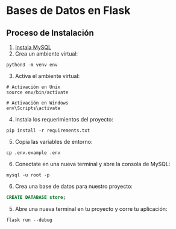 # Bases de Datos en Flask

## Proceso de Instalación
1. [Instala MySQL](https://dev.mysql.com/downloads/)
2. Crea un ambiente virtual:
```
python3 -m venv env
```
3. Activa el ambiente virtual:
```
# Activación en Unix
source env/bin/activate

# Activación en Windows
env\Scripts\activate
```
4. Instala los requerimientos del proyecto:
```
pip install -r requirements.txt
```
5. Copia las variables de entorno:
```commandline
cp .env.example .env
```
6. Conectate en una nueva terminal y abre la consola de MySQL:
```
mysql -u root -p
```
6. Crea una base de datos para nuestro proyecto:
```sql
CREATE DATABASE store;
```
5. Abre una nueva terminal en tu proyecto y corre tu aplicación:
```
flask run --debug
```

